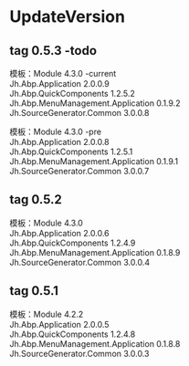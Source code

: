 # UpdateVersion

## tag 0.5.3 -todo

模板：Module 4.3.0 -current  
Jh.Abp.Application 2.0.0.9  
Jh.Abp.QuickComponents 1.2.5.2  
Jh.Abp.MenuManagement.Application 0.1.9.2  
Jh.SourceGenerator.Common 3.0.0.8  

模板：Module 4.3.0 -pre  
Jh.Abp.Application 2.0.0.8  
Jh.Abp.QuickComponents 1.2.5.1  
Jh.Abp.MenuManagement.Application 0.1.9.1  
Jh.SourceGenerator.Common 3.0.0.7  

## tag 0.5.2

模板：Module 4.3.0  
Jh.Abp.Application 2.0.0.6  
Jh.Abp.QuickComponents 1.2.4.9  
Jh.Abp.MenuManagement.Application 0.1.8.9  
Jh.SourceGenerator.Common 3.0.0.4  

## tag 0.5.1

模板：Module 4.2.2  
Jh.Abp.Application 2.0.0.5  
Jh.Abp.QuickComponents 1.2.4.8  
Jh.Abp.MenuManagement.Application 0.1.8.8  
Jh.SourceGenerator.Common 3.0.0.3  

